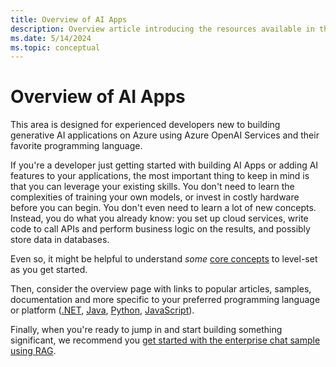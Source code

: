 ```yaml
---
title: Overview of AI Apps
description: Overview article introducing the resources available in this content area, and how to get started integrating generative AI into applications.
ms.date: 5/14/2024
ms.topic: conceptual
---
```


# Overview of AI Apps

This area is designed for experienced developers new to building generative AI applications on Azure using Azure OpenAI Services and their favorite programming language.

If you're a developer just getting started with building AI Apps or adding AI features to your applications, the most important thing to keep in mind is that you can leverage your existing skills. You don't need to learn the complexities of training your own models, or invest in costly hardware before you can begin. You don't even need to learn a lot of new concepts. Instead, you do what you already know: you set up cloud services, write code to call APIs and perform business logic on the results, and possibly store data in databases. 

Even so, it might be helpful to understand _some_ [core concepts](./overview.md) to level-set as you get started.

Then, consider the overview page with links to popular articles, samples, documentation and more specific to your preferred programming language or platform ([.NET](./overview-dotnet.md), [Java](./overview-java.md), [Python](./overview-python.md), [JavaScript](./overview-javascript.md)).

Finally, when you're ready to jump in and start building something significant, we recommend you [get started with the enterprise chat sample using RAG](../../python/get-started-app-chat-template.md).